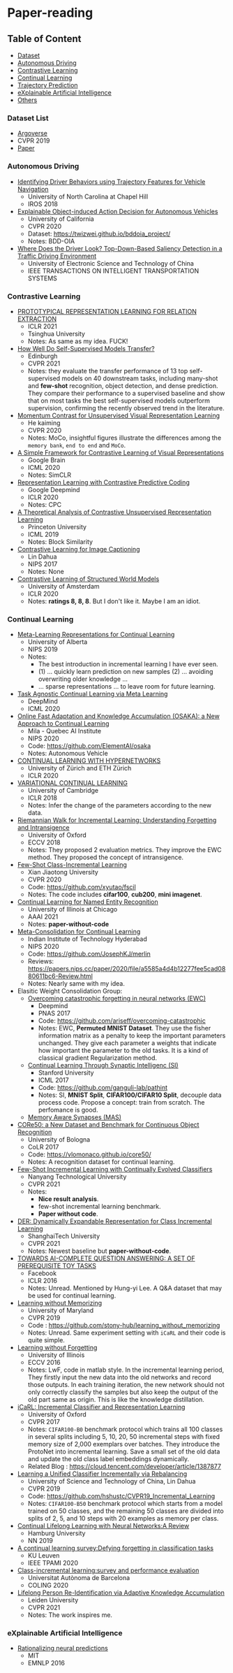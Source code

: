 # Paper-reading

## Table of Content
  - [Dataset](#Dataset-List)
  - [Autonomous Driving](#Autonomous-Driving)
  - [Contrastive Learning](#Contrastive-Learning)
  - [Continual Learning](#Continual-Learning)
  - [Trajectory Prediction](#Trajectory-Prediction)
  - [eXplainable Artificial Intelligence](#eXplainable-Artificial-Intelligence)
  - [Others](#Others)


### Dataset List
- [Argoverse](https://www.argoverse.org/data.html#overview-link)
- CVPR 2019
- [Paper](https://openaccess.thecvf.com/content_CVPR_2019/papers/Chang_Argoverse_3D_Tracking_and_Forecasting_With_Rich_Maps_CVPR_2019_paper.pdf)

### Autonomous Driving
- [Identifying Driver Behaviors using Trajectory Features for Vehicle Navigation](https://arxiv.org/pdf/1803.00881.pdf)
  - University of North Carolina at Chapel Hill
  - IROS 2018
- [Explainable Object-induced Action Decision for Autonomous Vehicles](https://arxiv.org/pdf/2003.09405.pdf)
  - University of California
  - CVPR 2020
  - Dataset: https://twizwei.github.io/bddoia_project/
  - Notes: BDD-OIA
- [Where Does the Driver Look? Top-Down-Based Saliency Detection in a Traffic Driving Environment](https://ieeexplore.ieee.org/stamp/stamp.jsp?arnumber=7442138)
  - University of Electronic Science and Technology of China
  - IEEE TRANSACTIONS ON INTELLIGENT TRANSPORTATION SYSTEMS


### Contrastive Learning
- [PROTOTYPICAL REPRESENTATION LEARNING FOR RELATION EXTRACTION](https://openreview.net/pdf?id=aCgLmfhIy_f)
  - ICLR 2021
  - Tsinghua University
  - Notes: As same as my idea. FUCK!
- [How Well Do Self-Supervised Models Transfer?](https://arxiv.org/pdf/2011.13377.pdf)
  - Edinburgh
  - CVPR 2021
  - Notes: they evaluate the transfer performance of 13 top self-supervised models on 40 downstream tasks, including many-shot and **few-shot** recognition, object detection, and dense prediction. They compare their performance to a supervised baseline and show that on most tasks the best self-supervised models outperform supervision, confirming the recently observed trend in the literature.
- [Momentum Contrast for Unsupervised Visual Representation Learning](https://arxiv.org/pdf/1911.05722.pdf)
  - He kaiming
  - CVPR 2020
  - Notes: MoCo, insightful figures illustrate the differences among the `memory bank`, `end to end` and `MoCo`.
- [A Simple Framework for Contrastive Learning of Visual Representations
](https://arxiv.org/pdf/2002.05709.pdf)
  - Google Brain
  - ICML 2020
  - Notes: SimCLR
- [Representation Learning with Contrastive Predictive Coding](https://arxiv.org/pdf/1807.03748.pdf)
  - Google Deepmind
  - ICLR 2020
  - Notes: CPC
- [A Theoretical Analysis of Contrastive Unsupervised Representation Learning](https://arxiv.org/pdf/1902.09229.pdf)
  - Princeton University
  - ICML 2019
  - Notes: Block Similarity
- [Contrastive Learning for Image Captioning](https://arxiv.org/pdf/1710.02534.pdf)
  - Lin Dahua
  - NIPS 2017
  - Notes: None
- [Contrastive Learning of Structured World Models](https://arxiv.org/pdf/1911.12247.pdf)
  - University of Amsterdam
  - ICLR 2020
  - Notes: **ratings 8, 8, 8**. But I don't like it. Maybe I am an idiot.

### Continual Learning
- [Meta-Learning Representations for Continual Learning](https://arxiv.org/pdf/1905.12588.pdf)
  - University of Alberta
  - NIPS 2019
  - Notes:
    - The best introduction in incremental learning I have ever seen.
    - (1) ... quickly learn prediction on new samples (2) ... avoiding overwriting older knowledge ...
    - ... sparse representations ... to leave room for future learning.
- [Task Agnostic Continual Learning via Meta Learning](https://arxiv.org/pdf/1906.05201.pdf)
  - DeepMind
  - ICML 2020
- [Online Fast Adaptation and Knowledge Accumulation (OSAKA): a New Approach to Continual Learning](https://arxiv.org/pdf/2003.05856.pdf)
  - Mila - Quebec AI Institute
  - NIPS 2020
  - Code: https://github.com/ElementAI/osaka
  - Notes: Autonomous Vehicle
- [CONTINUAL LEARNING WITH HYPERNETWORKS](https://arxiv.org/pdf/1906.00695.pdf)
  - University of Zürich and ETH Zürich
  - ICLR 2020
- [VARIATIONAL CONTINUAL LEARNING](https://arxiv.org/pdf/1710.10628.pdf)
  - University of Cambridge
  - ICLR 2018
  - Notes: Infer the change of the parameters according to the new data.
- [Riemannian Walk for Incremental Learning: Understanding Forgetting and Intransigence](https://arxiv.org/pdf/1801.10112.pdf)
  - University of Oxford
  - ECCV 2018
  - Notes: They proposed 2 evaluation metrics. They improve the EWC method. They proposed the concept of intransigence.
- [Few-Shot Class-Incremental Learning](https://arxiv.org/pdf/2004.10956.pdf)
  - Xian Jiaotong University
  - CVPR 2020
  - Code: https://github.com/xyutao/fscil
  - Notes: The code includes **cifar100**, **cub200**, **mini imagenet**.
- [Continual Learning for Named Entity Recognition](https://assets.amazon.science/65/61/ecffa8df45ad818c3f69fb1cf72b/continual-learning-for-named-entity-recognition.pdf)
  - University of Illinois at Chicago
  - AAAI 2021
  - Notes: **paper-without-code**
- [Meta-Consolidation for Continual Learning](https://arxiv.org/pdf/2010.00352.pdf)
  - Indian Institute of Technology Hyderabad
  - NIPS 2020
  - Code: https://github.com/JosephKJ/merlin
  - Reviews: https://papers.nips.cc/paper/2020/file/a5585a4d4b12277fee5cad0880611bc6-Review.html
  - Notes: Nearly same with my idea.
- Elasitic Weight Consolidation Group:
  - [Overcoming catastrophic forgetting in neural networks (EWC)](https://arxiv.org/pdf/1612.00796.pdf)
    - Deepmind
    - PNAS 2017
    - Code: https://github.com/ariseff/overcoming-catastrophic
    - Notes: EWC, **Permuted MNIST Dataset**. They use the fisher information matrix as a penalty to keep the important parameters unchanged. They give each parameter a weights that indicate how important the parameter to the old tasks. It is a kind of classical gradient Regularization method.
  - [Continual Learning Through Synaptic Intelligenc (SI)](https://arxiv.org/pdf/1703.04200.pdf)
    - Stanford University
    - ICML 2017
    - Code: https://github.com/ganguli-lab/pathint
    - Notes: SI, **MNIST Split**, **CIFAR100/CIFAR10 Split**, decouple data process code. Propose a concept: train from scratch. The perfomance is good.
  - [Memory Aware Synapses (MAS)](https://arxiv.org/pdf/1711.09601.pdf)
- [CORe50: a New Dataset and Benchmark for Continuous Object Recognition](https://arxiv.org/pdf/1705.03550.pdf)
  - University of Bologna
  - CoLR 2017
  - Code: https://vlomonaco.github.io/core50/
  - Notes: A recognition dataset for continual learning.
- [Few-Shot Incremental Learning with Continually Evolved Classifiers](https://arxiv.org/pdf/2104.03047.pdf)
  - Nanyang Technological University
  - CVPR 2021
  - Notes:
    - **Nice result analysis**.
    - few-shot incremental learning benchmark.
    - **Paper without code**.
- [DER: Dynamically Expandable Representation for Class Incremental Learning](https://arxiv.org/pdf/2103.16788.pdf)
  - ShanghaiTech University
  - CVPR 2021
  - Notes: Newest baseline but **paper-without-code**.
- [TOWARDS AI-COMPLETE QUESTION ANSWERING: A SET OF PREREQUISITE TOY TASKS](https://arxiv.org/pdf/1502.05698.pdf)
  - Facebook
  - ICLR 2016
  - Notes: Unread. Mentioned by Hung-yi Lee. A Q&A dataset that may be used for continual learning.
- [Learning without Memorizing](https://openaccess.thecvf.com/content_CVPR_2019/papers/Dhar_Learning_Without_Memorizing_CVPR_2019_paper.pdf)
  - University of Maryland
  - CVPR 2019
  - Code : https://github.com/stony-hub/learning_without_memorizing
  - Notes: Unread. Same experiment setting with `iCaRL` and their code is quite simple.
- [Learning without Forgetting](https://arxiv.org/pdf/1606.09282.pdf)
  - University of Illinois
  - ECCV 2016
  - Notes: LwF, code in matlab style. In the incremental learning period, They firstly input the new data into the old networks and record those outputs. In each training iteration, the new network should not only correctly classify the samples but also keep the output of the old part same as origin. This is like the knowledge distillation.
- [iCaRL: Incremental Classifier and Representation Learning](https://arxiv.org/pdf/1611.07725.pdf)
  - University of Oxford
  - CVPR 2017
  - Notes: `CIFAR100-B0` benchmark protocol which trains all 100 classes in several splits including 5, 10, 20, 50 incremental steps with fixed memory size of 2,000 exemplars over batches. They introduce the ProtoNet into incremental learning. Save a small set of the old data and update the old class label embeddings dynamically.
  - Related Blog : https://cloud.tencent.com/developer/article/1387877
- [Learning a Unified Classifier Incrementally via Rebalancing](https://openaccess.thecvf.com/content_CVPR_2019/papers/Hou_Learning_a_Unified_Classifier_Incrementally_via_Rebalancing_CVPR_2019_paper.pdf)
  - University of Science and Technology of China, Lin Dahua
  - CVPR 2019
  - Code: https://github.com/hshustc/CVPR19_Incremental_Learning
  - Notes: `CIFAR100-B50` benchmark protocol which starts from a model trained on 50 classes, and the remaining 50 classes are divided into splits of 2, 5, and 10 steps with 20 examples as memory per class.
- [Continual Lifelong Learning with Neural Networks:A Review](https://arxiv.org/pdf/1802.07569.pdf)
  - Hamburg University
  - NN 2019
- [A continual learning survey:Defying forgetting in classification tasks](https://arxiv.org/pdf/1909.08383.pdf)
  - KU Leuven
  - IEEE TPAMI 2020
- [Class-incremental learning:survey and performance evaluation](https://arxiv.org/pdf/2010.15277.pdf)
  - Universitat Autònoma de Barcelona
  - COLING 2020
- [Lifelong Person Re-Identification via Adaptive Knowledge Accumulation](https://arxiv.org/pdf/2103.12462.pdf)
  - Leiden University
  - CVPR 2021
  - Notes: The work inspires me.

### eXplainable Artificial Intelligence

- [Rationalizing neural predictions](https://people.csail.mit.edu/taolei/papers/emnlp16_rationale.pdf)
  - MIT
  - EMNLP 2016
